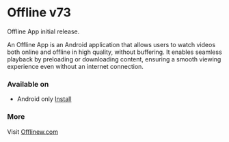 # Offline v73

Offline App initial release. 

An Offline App is an Android application that allows users to watch videos both online and offline in high quality, without buffering. It enables seamless playback by preloading or downloading content, ensuring a smooth viewing experience even without an internet connection.


### Available on

- Android only [Install](https://play.google.com/store/apps/details?id=com.offlinew.android)

### More
Visit [Offlinew.com](https://offlinew.com)
